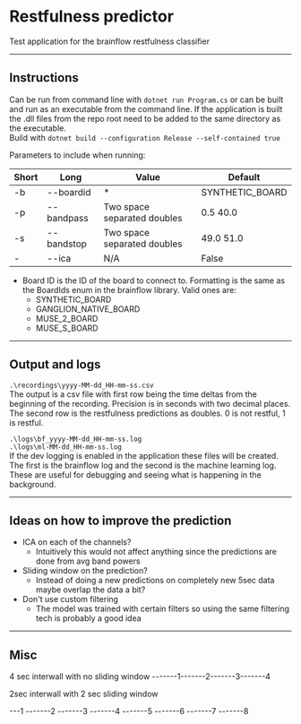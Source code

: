 # Restfulness predictor

Test application for the brainflow restfulness classifier

---

## Instructions

Can be run from command line with `dotnet run Program.cs` or can be built and run as an executable from the command
line. If the application is built the .dll files from the repo root need to be added to the same directory as the
executable.  
Build with `dotnet build --configuration Release --self-contained true`

Parameters to include when running:

| Short | Long       | Value                       | Default         |
|-------|------------|-----------------------------|-----------------|
| -b    | --boardid  | *                           | SYNTHETIC_BOARD |
| -p    | --bandpass | Two space separated doubles | 0.5 40.0        |
| -s    | --bandstop | Two space separated doubles | 49.0 51.0       |
| -     | --ica      | N/A                         | False           |

* Board ID is the ID of the board to connect to. Formatting is the same as the BoardIds enum in the brainflow
  library. Valid ones are:
    * SYNTHETIC_BOARD
    * GANGLION_NATIVE_BOARD
    * MUSE_2_BOARD
    * MUSE_S_BOARD

---

## Output and logs

`.\recordings\yyyy-MM-dd_HH-mm-ss.csv`  
The output is a csv file with first row being the time deltas from the beginning of the recording. Precision is in
seconds with two decimal places. The second row is the restfulness predictions as doubles. 0 is not restful, 1 is
restful.

`.\logs\bf_yyyy-MM-dd_HH-mm-ss.log`  
`.\logs\ml-MM-dd_HH-mm-ss.log`  
If the dev logging is enabled in the application these files will be created. The first is the brainflow log and the
second is the machine learning log. These are useful for debugging and seeing what is happening in the background.

---

## Ideas on how to improve the prediction

- ICA on each of the channels?
  - Intuitively this would not affect anything since the predictions are done from avg band powers
- Sliding window on the prediction?
  - Instead of doing a new predictions on completely new 5sec data maybe overlap the data a bit?
- Don't use custom filtering
  - The model was trained with certain filters so using the same filtering tech is probably a good idea

---

## Misc

4 sec interwall with no sliding window
-------1-------2-------3-------4

2sec interwall with 2 sec sliding window

---1
-------2
    -------3
        -------4
            -------5
                -------6
                    -------7
                        -------8

